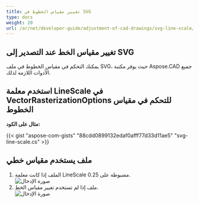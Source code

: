 ```yaml
---
title: تغيير مقياس الخطوط في SVG
type: docs
weight: 20
url: /ar/net/developer-guide/adjustment-of-cad-drawings/svg-line-scale/
---
```


## **تغيير مقياس الخط عند التصدير إلى SVG**

يمكنك التحكم في مقياس الخطوط في ملف SVG، حيث يوفر مكتبة Aspose.CAD جميع الأدوات اللازمة لذلك.

## **استخدم معلمة LineScale في VectorRasterizationOptions للتحكم في مقياس الخطوط**

**مثال على الكود:**

{{< gist "aspose-com-gists" "88cdd0899132edaf0afff77d33d11ae5" "svg-line-scale.cs" >}}


## ملف يستخدم مقياس خطي
1. الملف إذا كانت معلمة LineScale مضبوطة على 0.25.<br>
![صورة الإدخال](/_assets/guide/svg/line_scale_0.25.png)<br>
1. ملف إذا لم تستخدم تغيير مقياس الخط.<br>
![صورة الإدخال](/_assets/guide/svg/basic_options.png)<br>
